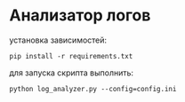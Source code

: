 # Анализатор логов  

установка зависимостей:

`pip install -r requirements.txt`

для запуска скрипта выполнить:

`python log_analyzer.py --config=config.ini`
